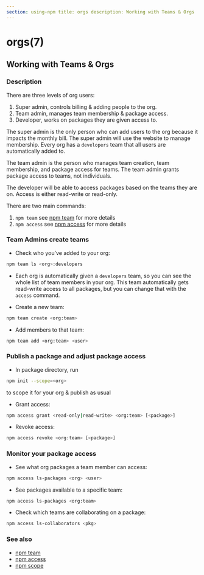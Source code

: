 ```yaml
---
section: using-npm title: orgs description: Working with Teams & Orgs
---
```


# orgs(7)

## Working with Teams & Orgs

### Description

There are three levels of org users:

1. Super admin, controls billing & adding people to the org.
2. Team admin, manages team membership & package access.
3. Developer, works on packages they are given access to.

The super admin is the only person who can add users to the org because it impacts the monthly bill. The super admin
will use the website to manage membership. Every org has a `developers` team that all users are automatically added to.

The team admin is the person who manages team creation, team membership, and package access for teams. The team admin
grants package access to teams, not individuals.

The developer will be able to access packages based on the teams they are on. Access is either read-write or read-only.

There are two main commands:

1. `npm team` see [npm team](/cli-commands/npm-team) for more details
2. `npm access` see [npm access](/cli-commands/npm-access) for more details

### Team Admins create teams

* Check who you’ve added to your org:

```bash
npm team ls <org>:developers
```

* Each org is automatically given a `developers` team, so you can see the whole list of team members in your org. This
  team automatically gets read-write access to all packages, but you can change that with the `access` command.

* Create a new team:

```bash
npm team create <org:team>
```

* Add members to that team:

```bash
npm team add <org:team> <user>
```

### Publish a package and adjust package access

* In package directory, run

```bash
npm init --scope=<org>
```

to scope it for your org & publish as usual

* Grant access:

```bash
npm access grant <read-only|read-write> <org:team> [<package>]
```

* Revoke access:

```bash
npm access revoke <org:team> [<package>]
```

### Monitor your package access

* See what org packages a team member can access:

```bash
npm access ls-packages <org> <user>
```

* See packages available to a specific team:

```bash
npm access ls-packages <org:team>
```

* Check which teams are collaborating on a package:

```bash
npm access ls-collaborators <pkg>
```

### See also

* [npm team](/cli-commands/npm-team)
* [npm access](/cli-commands/npm-access)
* [npm scope](/using-npm/scope)
